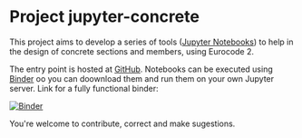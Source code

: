 # Project jupyter-concrete

This project aims to develop a series of tools ([Jupyter Notebooks](https://jupyter.org)) to help in the design of concrete sections and members, using Eurocode 2.

The entry point is hosted at [GitHub](https://github.com/pcachim/concrete). Notebooks can be executed using [Binder](https://mybinderr.org) oo you can doownload them and run them on your own Jupyter server. Link for a fully functional binder:

[![Binder](https://mybinder.org/badge_logo.svg)](https://mybinder.org/v2/gh/pcachim/concrete/master?urlpath=lab%2Ftree%2Fec2-base.ipynb)


You're welcome to contribute, correct and make sugestions.
